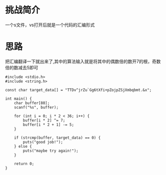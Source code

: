 # 挑战简介
一个s文件，vs打开后就是一个代码的汇编形式

# 思路
把汇编翻译一下就出来了,其中的算法输入就是将其中的偶数倍的数开7的根，奇数倍的数减去5即可  
```
#include <stdio.h>
#include <string.h>

const char target_data[] = "TTDv^jrZu`Gg6tXfi+pZojpZSjXmbqbmt.&x";

int main() {
    char buffer[80];
    scanf("%s", buffer);

    for (int i = 0; i * 2 < 36; i++) {
        buffer[i * 2] ^= 7;
        buffer[i * 2 + 1] -= 5;
    }

    if (strcmp(buffer, target_data) == 0) {
        puts("good job!");
    } else {
        puts("maybe try again!");
    }

    return 0;
}
```
